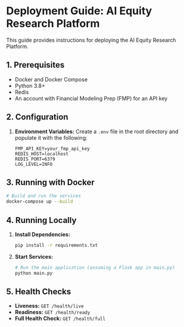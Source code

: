# Deployment Guide: AI Equity Research Platform

This guide provides instructions for deploying the AI Equity Research Platform.

## 1. Prerequisites

- Docker and Docker Compose
- Python 3.8+
- Redis
- An account with Financial Modeling Prep (FMP) for an API key

## 2. Configuration

1.  **Environment Variables:** Create a `.env` file in the root directory and populate it with the following:

    ```
    FMP_API_KEY=your_fmp_api_key
    REDIS_HOST=localhost
    REDIS_PORT=6379
    LOG_LEVEL=INFO
    ```

## 3. Running with Docker

```bash
# Build and run the services
docker-compose up --build
```

## 4. Running Locally

1.  **Install Dependencies:**

    ```bash
    pip install -r requirements.txt
    ```

2.  **Start Services:**

    ```bash
    # Run the main application (assuming a Flask app in main.py)
    python main.py
    ```

## 5. Health Checks

-   **Liveness:** `GET /health/live`
-   **Readiness:** `GET /health/ready`
-   **Full Health Check:** `GET /health/full`


